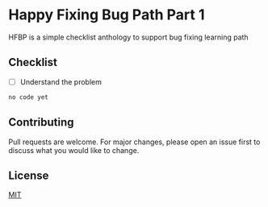 # Happy Fixing Bug Path Part 1

HFBP is a simple checklist anthology to support bug fixing learning path

## Checklist

- [ ] Understand the problem

```bash
no code yet
```

## Contributing

Pull requests are welcome. For major changes, please open an issue first
to discuss what you would like to change.

## License

[MIT](https://choosealicense.com/licenses/mit/)